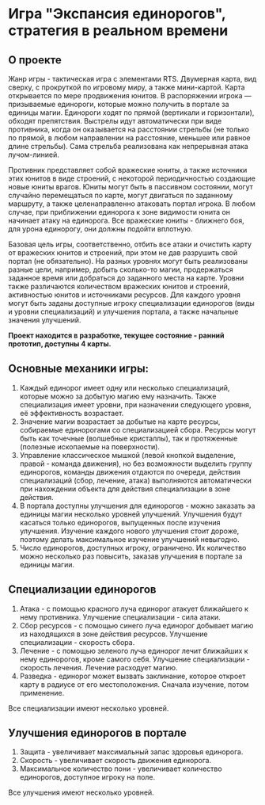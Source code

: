 # Игра "Экспансия единорогов", стратегия в реальном времени

## О проекте

Жанр игры - тактическая игра с элементами RTS. Двумерная карта, вид сверху, с прокруткой по игровому миру, а также мини-картой. Карта открывается по  мере продвижения юнитов. В распоряжении игрока — призываемые единороги, которые можно получить в портале за единицы магии. Единороги ходят по прямой (вертикали и горизонтали), обходят препятствия. Выстрелы идут автоматически при виде противника, когда он оказывается на расстоянии стрельбы (не только по прямой, в любом направлении на расстояние, меньшее или равное длине стрельбы). Сама стрельба реализована как непрерывная атака лучом-линией. 

Противник представляет собой вражеские юниты, а также источники этих юнитов в виде строений, с некоторой периодичностью создающие новые юниты врагов. Юниты могут быть в пассивном состоянии, могут случайно перемещаться по карте, могут двигаться по заданному маршруту, а также целенаправленно атаковать портал игрока. В любом случае, при приближении единорога к зоне видимости юнита он начинает атаку на единорога. Все вражеские юниты - ближнего боя, для урона единорогу, они должны подойти вплотную.

Базовая цель игры, соответственно, отбить все атаки и очистить карту от вражеских юнитов и строений, при этом не дав разрушить свой портал (не обязательно). На разных уровнях могут быть реализованы разные цели, например, добыть сколько-то магии, продержаться заданное время или добраться до заданного места на карте. Уровни также различаются количеством вражеских юнитов и строений, активностью юнитов и источниками ресурсов.
Для каждого уровня могут быть заданы доступные игроку специализации единорогов (виды и уровни специализаций) и улучшения портала, а также начальные значения улучшений.

**Проект находится в разработке, текущее состояние - ранний прототип, доступны 4 карты.**

## Основные механики игры:

1. Каждый единорог имеет одну или несколько специализаций, которые можно за добытую магию ему назначить. Также специализация имеет уровни, при назначении следующего уровня, её эффективность возрастает.
2. Значение магии возрастает за добытые на карте ресурсы, собираемые единорогами со специализацией сбора. Ресурсы могут быть как точечные (волшебные кристаллы), так и протяженные (полезные ископаемые на поверхности).
3. Управление классическое мышкой (левой кнопкой выделение, правой - команда движения), но без возможности выделить группу единорогов, команды движения отдаются по очереди, действия специализаций (сбор, лечение, атака) выполняются автоматически при нахождении объекта для действия специализации в зоне действия.
4. В портала доступны улучшения для единорогов - можно заказать эа единицы магии несколько уровней улучшений. Улучшения будут касаться только единорогов, выпущенных после изучения улучшения. Изучение каждого нового улучшения стоит дороже, поэтому делать максимальное изучение улучшений невыгодно.
5. Число единорогов, доступных игроку, ограничено. Их количество можно несколько раз повысить, заказав улучшения в портале за единицы магии.

## Специализации единорогов

1. Атака - с помощью красного луча единорог атакует ближайшего к нему противника. Улучшение специализации - сила атаки.
2. Сбор ресурсов - с помощью синего луча единорог добывает магию из находящихся в зоне действия ресурсов. Улучшение специализации - скорость сбора.
3. Лечение - с помощью зеленого луча единорог лечит ближайших к нему единорогов, кроме самого себя. Улучшение специализации - скорость лечения. Лечение расходует магию.
4. Разведка - единорог может вызвать заклинание, которое откроет карту в радиусе от его местоположения. Сначала изучение, потом применение.

Все специализации имеют несколько уровней.

## Улучшения единорогов в портале

1. Защита - увеличивает максимальный запас здоровья единорога.
2. Скорость - увеличивает скорость движения единорога.
3. Максимальное количество пони - увеличивает количество единорогов, доступное игроку на поле.

Все улучшения имеют несколько уровней.
